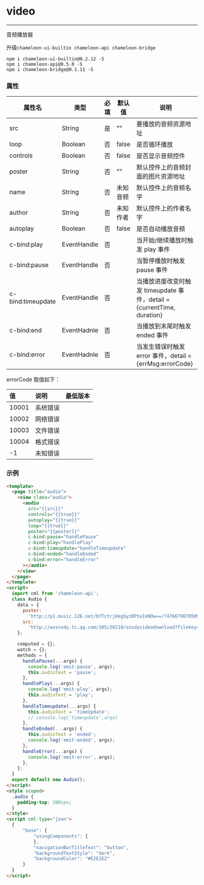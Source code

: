 # video

---

音频播放器

升级`chameleon-ui-builtin chameleon-api chameleon-bridge`

```
npm i chameleon-ui-builtin@0.2.12 -S
npm i chameleon-api@0.5.0 -S
npm i chameleon-bridge@0.1.11 -S
```

### 属性

| 属性名            | 类型        | 必填 | 默认值   | 说明                                                                   |
| ----------------- | ----------- | ---- | -------- | ---------------------------------------------------------------------- |
| src               | String      | 是   | ""       | 要播放的音频资源地址                                                   |
| loop              | Boolean     | 否   | false    | 是否循环播放                                                           |
| controls          | Boolean     | 否   | false    | 是否显示音频控件                                                       |
| poster            | String      | 否   | ""       | 默认控件上的音频封面的图片资源地址                                     |
| name              | String      | 否   | 未知音频 | 默认控件上的音频名字                                                   |
| author            | String      | 否   | 未知作者 | 默认控件上的作者名字                                                   |
| autoplay          | Boolean     | 否   | false    | 是否自动播放音频                                                       |
| c-bind:play       | EventHandle | 否   |          | 当开始/继续播放时触发 play 事件                                        |
| c-bind:pause      | EventHandle | 否   |          | 当暂停播放时触发 pause 事件                                            |
| c-bind:timeupdate | EventHandle | 否   |          | 当播放进度改变时触发 timeupdate 事件，detail = {currentTime, duration} |
| c-bind:end        | EventHadnle | 否   |          | 当播放到末尾时触发 ended 事件                                          |
| c-bind:error      | EventHadnle | 否   |          | 当发生错误时触发 error 事件，detail = {errMsg:errorCode}               |

errorCode 取值如下：

| 值    | 说明     | 最低版本 |
| :---- | :------- | :------- |
| 10001 | 系统错误 |          |
| 10002 | 网络错误 |          |
| 10003 | 文件错误 |          |
| 10004 | 格式错误 |          |
| -1    | 未知错误 |          |

### 示例

```html
<template>
  <page title="audio">
    <view class="audio">
      <audio
        src="{{src}}"
        controls="{{true}}"
        autoplay="{{true}}"
        loop="{{true}}"
        poster="{{poster}}"
        c-bind:pause="handlePause"
        c-bind:play="handlePlay"
        c-bind:timeupdate="handleTimeupdate"
        c-bind:ended="handleEnded"
        c-bind:error="handleError"
      ></audio>
    </view>
  </page>
</template>
<script>
  import cml from 'chameleon-api';
  class Audio {
    data = {
      poster:
        'http://p1.music.126.net/bYTctrjUegSyzDPteIeNOw==/74766790705099.jpg?imageView&thumbnail=360y360&quality=75&tostatic=0',
      src:
        'http://wxsnsdy.tc.qq.com/105/20210/snsdyvideodownload?filekey=30280201010421301f0201690402534804102ca905ce620b1241b726bc41dcff44e00204012882540400&bizid=1023&hy=SH&fileparam=302c020101042530230204136ffd93020457e3c4ff02024ef202031e8d7f02030f42400204045a320a0201000400',
    };

    computed = {};
    watch = {};
    methods = {
      handlePause(...args) {
        console.log('emit-pause', args);
        this.audioText = 'pause';
      },
      handlePlay(...args) {
        console.log('emit-play', args);
        this.audioText = 'play';
      },
      handleTimeupdate(...args) {
        this.audioText = 'timeUpdate';
        // console.log('timeupdate',args)
      },
      handleEnded(...args) {
        this.audioText = 'ended';
        console.log('emit-ended', args);
      },
      handleError(...args) {
        console.log('emit-error', args);
      },
    };
  }
  export default new Audio();
</script>
<style scoped>
  .audio {
    padding-top: 200cpx;
  }
</style>
<script cml-type="json">
  {
      "base": {
          "usingComponents": {
          },
          "navigationBarTitleText": "button",
          "backgroundTextStyle": "dark",
          "backgroundColor": "#E2E2E2"
      }
  }
</script>
```
